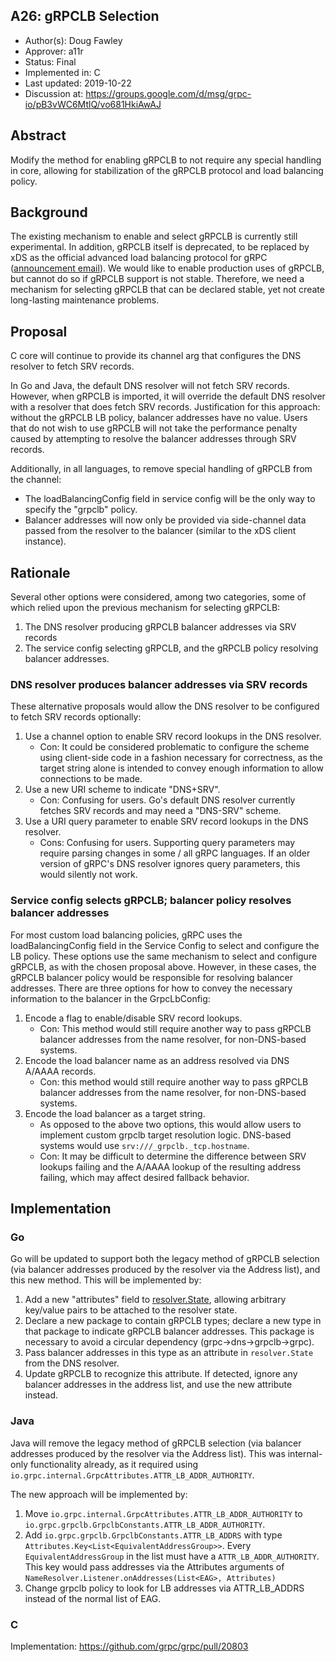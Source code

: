 A26: gRPCLB Selection
----
* Author(s): Doug Fawley
* Approver: a11r
* Status: Final
* Implemented in: C
* Last updated: 2019-10-22
* Discussion at: https://groups.google.com/d/msg/grpc-io/pB3vWC6MtlQ/vo681HkiAwAJ

## Abstract

Modify the method for enabling gRPCLB to not require any special handling in
core, allowing for stabilization of the gRPCLB protocol and load balancing
policy.

## Background

The existing mechanism to enable and select gRPCLB is currently still
experimental. In addition, gRPCLB itself is deprecated, to be replaced by xDS as
the official advanced load balancing protocol for gRPC ([announcement
email](https://groups.google.com/d/msg/grpc-io/0yGihF-EFQo/A4QKdXffBwAJ)). We
would like to enable production uses of gRPCLB, but cannot do so if gRPCLB
support is not stable. Therefore, we need a mechanism for selecting gRPCLB that
can be declared stable, yet not create long-lasting maintenance problems.

## Proposal

C core will continue to provide its channel arg that configures the DNS resolver
to fetch SRV records.

In Go and Java, the default DNS resolver will not fetch SRV records. However,
when gRPCLB is imported, it will override the default DNS resolver with a
resolver that does fetch SRV records. Justification for this approach: without
the gRPCLB LB policy, balancer addresses have no value. Users that do not wish
to use gRPCLB will not take the performance penalty caused by attempting to
resolve the balancer addresses through SRV records.

Additionally, in all languages, to remove special handling of gRPCLB from the
channel:
- The loadBalancingConfig field in service config will be the only way to
  specify the "grpclb" policy.
- Balancer addresses will now only be provided via side-channel data passed from
  the resolver to the balancer (similar to the xDS client instance).

## Rationale

Several other options were considered, among two categories, some of which
relied upon the previous mechanism for selecting gRPCLB:

1. The DNS resolver producing gRPCLB balancer addresses via SRV records
1. The service config selecting gRPCLB, and the gRPCLB policy resolving balancer
   addresses.

### DNS resolver produces balancer addresses via SRV records

These alternative proposals would allow the DNS resolver to be configured to
fetch SRV records optionally:

1. Use a channel option to enable SRV record lookups in the DNS resolver.
   - Con: It could be considered problematic to configure the scheme using
     client-side code in a fashion necessary for correctness, as the target
     string alone is intended to convey enough information to allow connections
     to be made.
1. Use a new URI scheme to indicate "DNS+SRV".
   - Con: Confusing for users. Go's default DNS resolver currently fetches SRV
     records and may need a "DNS-SRV" scheme.
1. Use a URI query parameter to enable SRV record lookups in the DNS resolver.
   - Cons: Confusing for users. Supporting query parameters may require parsing
     changes in some / all gRPC languages. If an older version of gRPC's DNS
     resolver ignores query parameters, this would silently not work.

### Service config selects gRPCLB; balancer policy resolves balancer addresses

For most custom load balancing policies, gRPC uses the loadBalancingConfig field
in the Service Config to select and configure the LB policy. These options use
the same mechanism to select and configure gRPCLB, as with the chosen proposal
above. However, in these cases, the gRPCLB balancer policy would be responsible
for resolving balancer addresses. There are three options for how to convey the
necessary information to the balancer in the GrpcLbConfig:

1. Encode a flag to enable/disable SRV record lookups.
   - Con: This method would still require another way to pass gRPCLB balancer
     addresses from the name resolver, for non-DNS-based systems.
1. Encode the load balancer name as an address resolved via DNS A/AAAA records.
   - Con: this method would still require another way to pass gRPCLB balancer
     addresses from the name resolver, for non-DNS-based systems.
1. Encode the load balancer as a target string.
   - As opposed to the above two options, this would allow users to implement
     custom grpclb target resolution logic.  DNS-based systems would use
     `srv:///_grpclb._tcp.hostname`.
   - Con: It may be difficult to determine the difference between SRV lookups
     failing and the A/AAAA lookup of the resulting address failing, which may
     affect desired fallback behavior.

## Implementation

### Go

Go will be updated to support both the legacy method of gRPCLB selection (via
balancer addresses produced by the resolver via the Address list), and this new
method.  This will be implemented by:

1. Add a new "attributes" field to
   [resolver.State](https://godoc.org/google.golang.org/grpc/resolver#State),
   allowing arbitrary key/value pairs to be attached to the resolver state.
1. Declare a new package to contain gRPCLB types; declare a new type in that
   package to indicate gRPCLB balancer addresses.  This package is necessary to
   avoid a circular dependency (grpc->dns->grpclb->grpc).
1. Pass balancer addresses in this type as an attribute in `resolver.State` from
   the DNS resolver.
1. Update gRPCLB to recognize this attribute.  If detected, ignore any balancer
   addresses in the address list, and use the new attribute instead.

### Java

Java will remove the legacy method of gRPCLB selection (via balancer addresses
produced by the resolver via the Address list). This was internal-only
functionality already, as it required using
`io.grpc.internal.GrpcAttributes.ATTR_LB_ADDR_AUTHORITY`.

The new approach will be implemented by:

1. Move `io.grpc.internal.GrpcAttributes.ATTR_LB_ADDR_AUTHORITY` to
   `io.grpc.grpclb.GrpclbConstants.ATTR_LB_ADDR_AUTHORITY`.
2. Add `io.grpc.grpclb.GrpclbConstants.ATTR_LB_ADDRS` with type
   `Attributes.Key<List<EquivalentAddressGroup>>`. Every
   `EquivalentAddressGroup` in the list must have a `ATTR_LB_ADDR_AUTHORITY`.
   This key would pass addresses via the Attributes arguments of
   `NameResolver.Listener.onAddresses(List<EAG>, Attributes)`
3. Change grpclb policy to look for LB addresses via ATTR_LB_ADDRS instead of
   the normal list of EAG.

### C

Implementation: https://github.com/grpc/grpc/pull/20803
